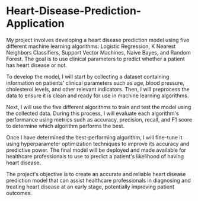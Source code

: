 # Heart-Disease-Prediction-Application

My project involves developing a heart disease prediction model using five different machine learning algorithms: Logistic Regression, K Nearest Neighbors Classifiers, Support Vector Machines, Naive Bayes, and Random Forest. The goal is to use clinical parameters to predict whether a patient has heart disease or not.

To develop the model, I will start by collecting a dataset containing information on patients' clinical parameters such as age, blood pressure, cholesterol levels, and other relevant indicators. Then, I will preprocess the data to ensure it is clean and ready for use in machine learning algorithms.

Next, I will use the five different algorithms to train and test the model using the collected data. During this process, I will evaluate each algorithm's performance using metrics such as accuracy, precision, recall, and F1 score to determine which algorithm performs the best.

Once I have determined the best-performing algorithm, I will fine-tune it using hyperparameter optimization techniques to improve its accuracy and predictive power. The final model will be deployed and made available for healthcare professionals to use to predict a patient's likelihood of having heart disease.

The project's objective is to create an accurate and reliable heart disease prediction model that can assist healthcare professionals in diagnosing and treating heart disease at an early stage, potentially improving patient outcomes.
